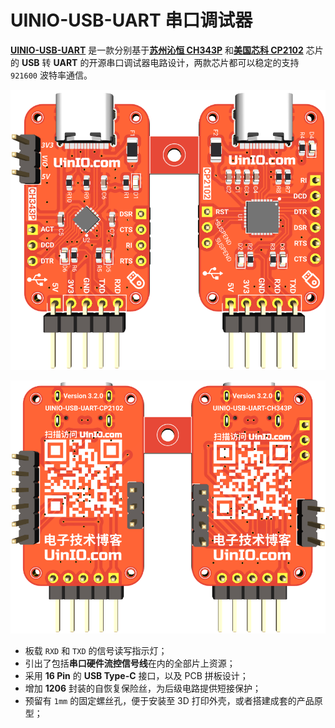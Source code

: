 # UINIO-USB-UART 串口调试器

[**UINIO-USB-UART**](https://github.com/uinika/UINIO-USB-UART) 是一款分别基于[**苏州沁恒 CH343P**](https://www.wch.cn/products/CH343.html) 和[**美国芯科 CP2102**](https://www.silabs.com/interface/usb-bridges/classic/device.cp2102) 芯片的 **USB** 转 **UART** 的开源串口调试器电路设计，两款芯片都可以稳定的支持 `921600` 波特率通信。

![](./Images/PCB-3D-1.png)

![](./Images/PCB-3D-2.png)

- 板载 `RXD` 和 `TXD` 的信号读写指示灯；
- 引出了包括**串口硬件流控信号线**在内的全部片上资源；
- 采用 **16 Pin** 的 **USB Type-C** 接口，以及 PCB 拼板设计；
- 增加 **1206** 封装的自恢复保险丝，为后级电路提供短接保护；
- 预留有 `1mm` 的固定螺丝孔，便于安装至 3D 打印外壳，或者搭建成套的产品原型；
